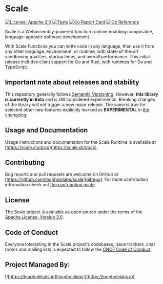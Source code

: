 # Scale

[![License: Apache 2.0](https://img.shields.io/badge/License-Apache%202.0-brightgreen.svg)](https://www.apache.org/licenses/LICENSE-2.0)
[![Tests](https://github.com/loopholelabs/scale/actions/workflows/test.yml/badge.svg)](https://github.com/loopholelabs/scale/actions/workflows/test.yml)
[![Go Report Card](https://goreportcard.com/badge/github.com/loopholelabs/scale)](https://goreportcard.com/report/github.com/loopholelabs/scale)
[![Go Reference](https://pkg.go.dev/badge/github.com/loopholelabs/scale.svg)](https://pkg.go.dev/github.com/loopholelabs/scale)

Scale is a Webassembly-powered function runtime enabling composable, language-agnostic software development. 

With Scale Functions you can write code in any language, then use it from any other language, environment, or runtime, with state-of-the-art sandboxing qualities, startup times, and overall performance. This initial release includes client support for Go and Rust, with runtimes for Go and TypeScript.

## Important note about releases and stability

This repository generally follows [Semantic Versioning](https://semver.org/). However, **this library is currently in
Beta** and is still considered experimental. Breaking changes of the library will _not_ trigger a new major release. The
same is true for selected other new features explicitly marked as
**EXPERIMENTAL** in [the changelog](/CHANGELOG.md).

## Usage and Documentation

Usage instructions and documentation for the Scale Runtime is available at [https://scale.sh/docs](https://scale.sh/docs).

## Contributing

Bug reports and pull requests are welcome on GitHub at [https://github.com/loopholelabs/scale][gitrepo]. For more
contribution information check
out [the contribution guide](https://github.com/loopholelabs/scale/blob/master/CONTRIBUTING.md).

## License

The Scale project is available as open source under the terms of
the [Apache License, Version 2.0](http://www.apache.org/licenses/LICENSE-2.0).

## Code of Conduct

Everyone interacting in the Scale project’s codebases, issue trackers, chat rooms and mailing lists is expected to follow the [CNCF Code of Conduct](https://github.com/cncf/foundation/blob/master/code-of-conduct.md).

## Project Managed By:

[![https://loopholelabs.io][loopholelabs]](https://loopholelabs.io)

[gitrepo]: https://github.com/loopholelabs/scale
[loopholelabs]: https://cdn.loopholelabs.io/loopholelabs/LoopholeLabsLogo.svg
[loophomepage]: https://loopholelabs.io
